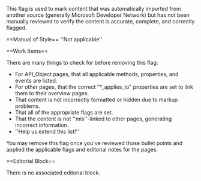 This flag is used to mark content that was automatically imported from another source (generally Microsoft Developer Network) but has not been manually reviewed to verify the content is accurate, complete, and correctly flagged.

==Manual of Style==
''Not applicable''

==Work Items==

There are many things to check for before removing this flag:

* For API_Object pages, that all applicable methods, properties, and events are listed.
* For other pages, that the correct "*_applies_to" properties are set to link them to their overview pages.
* That content is not incorrectly formatted or hidden due to markup problems.
* That all of the appropriate flags are set.
* That the content is not ''mis''-linked to other pages, generating incorrect information.
* ''Help us extend this list!''

You may remove this flag once you've reviewed those bullet points and applied the applicable flags and editorial notes for the pages.

==Editorial Block==

There is no associated editorial block.